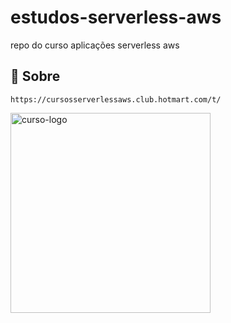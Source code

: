 # estudos-serverless-aws
repo do curso aplicações serverless  aws

## :rocket: Sobre
    https://cursosserverlessaws.club.hotmart.com/t/

<img src="https://cursos.erickwendel.com.br/static/c8b5e6eca2aaffa22dfc04b2de17275a/03620/serverless-aws.png" width="320" alt="curso-logo"/>
